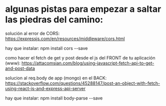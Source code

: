 # algunas pistas para empezar a saltar las piedras del camino:



solución al error de CORS:
https://expressjs.com/en/resources/middleware/cors.html

hay que instalar:
npm install cors --save


como hacer el fetch de get y post desde el js del FRONT de tu aplicación (www):
https://attacomsian.com/blog/using-javascript-fetch-api-to-get-and-post-data

solucion al req.body de app (mongo) en el BACK:
https://stackoverflow.com/questions/45288147/post-an-object-with-fetch-using-react-js-and-express-api-server

hay que instalar: 
npm install body-parse --save